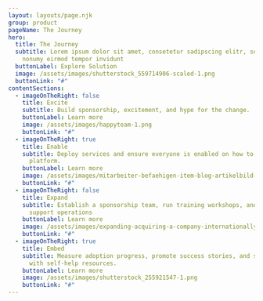 ```yaml
---
layout: layouts/page.njk
group: product
pageName: The Journey
hero:
  title: The Journey
  subtitle: Lorem ipsum dolor sit amet, consetetur sadipscing elitr, sed diam
    nonumy eirmod tempor invidunt
  buttonLabel: Explore Solution
  image: /assets/images/shutterstock_559714906-scaled-1.png
  buttonLink: "#"
contentSections:
  - imageOnTheRight: false
    title: Excite
    subtitle: Build sponsorship, excitement, and hype for the change.
    buttonLabel: Learn more
    image: /assets/images/happyteam-1.png
    buttonLink: "#"
  - imageOnTheRight: true
    title: Enable
    subtitle: Deploy services and ensure everyone is enabled on how to use the new
      platform.
    buttonLabel: Learn more
    image: /assets/images/mitarbeiter-befaehigen-item-blog-artikelbild-2000x1200px-1.png
    buttonLink: "#"
  - imageOnTheRight: false
    title: Expand
    subtitle: Establish a sponsorship team, run training workshops, and manage
      support operations
    buttonLabel: Learn more
    image: /assets/images/expanding-acquiring-a-company-internationally-ahero-d-1.png
    buttonLink: "#"
  - imageOnTheRight: true
    title: Embed
    subtitle: Measure adoption progress, promote success stories, and support users
      with self-help resources.
    buttonLabel: Learn more
    image: /assets/images/shutterstock_255921547-1.png
    buttonLink: "#"
---
```

